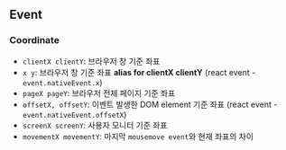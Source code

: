## Event

### Coordinate

- `clientX clientY`: 브라우저 창 기준 좌표
- `x y`: 브라우저 창 기준 좌표 **alias for clientX clientY** (react event - `event.nativeEvent.x`)
- `pageX pageY`: 브라우저 전체 페이지 기준 좌표
- `offsetX, offsetY`: 이벤트 발생한 DOM element 기준 좌표 (react event - `event.nativeEvent.offsetX`)
- `screenX screenY`: 사용자 모니터 기준 좌표
- `movementX movementY`: 마지막 `mousemove event`와 현재 좌표의 차이
